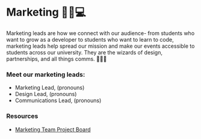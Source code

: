 # Marketing 🔮✨💻
Marketing leads are how we connect with our audience- from students who want to grow as a developer to students who want to learn to code, marketing leads help spread our mission and make our events accessible to students across our university. They are the wizards of design, partnerships, and all things comms. 🧙‍♂️✨

### Meet our marketing leads:
- Marketing Lead, (pronouns)
- Design Lead, (pronouns)
- Communications Lead, (pronouns)

### Resources
- [Marketing Team Project Board](https://github.com/ltephanysopez/dsc-template/projects/1)

